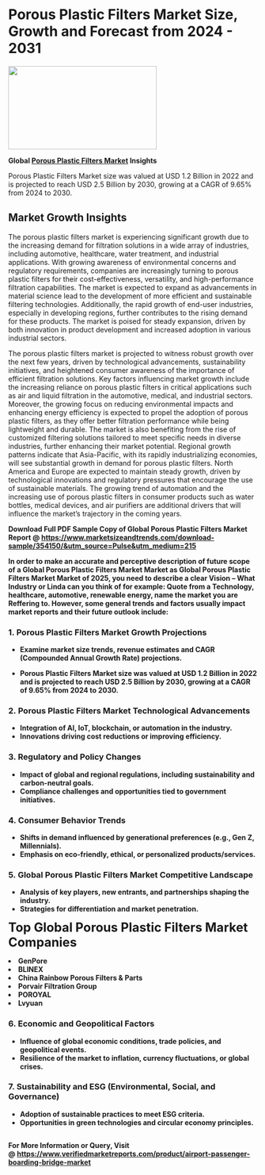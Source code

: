 <H1>Porous Plastic Filters Market Size, Growth and Forecast from 2024 - 2031</H1><img class="aligncenter size-medium wp-image-584254" src="https://thirdeyenews.in/wp-content/uploads/2024/09/Global-Market-Research-300x168.jpeg" alt="" width="300" height="168" /><p><strong>Global&nbsp;<a href="https://www.marketsizeandtrends.com/download-sample/354150/&amp;utm_source=Pulse&amp;utm_medium=215">Porous Plastic Filters Market</a> Insights</strong></p><p>Porous Plastic Filters Market size was valued at USD 1.2 Billion in 2022 and is projected to reach USD 2.5 Billion by 2030, growing at a CAGR of 9.65% from 2024 to 2030.</p><p><h2>Market Growth Insights</h2> <p>The porous plastic filters market is experiencing significant growth due to the increasing demand for filtration solutions in a wide array of industries, including automotive, healthcare, water treatment, and industrial applications. With growing awareness of environmental concerns and regulatory requirements, companies are increasingly turning to porous plastic filters for their cost-effectiveness, versatility, and high-performance filtration capabilities. The market is expected to expand as advancements in material science lead to the development of more efficient and sustainable filtering technologies. Additionally, the rapid growth of end-user industries, especially in developing regions, further contributes to the rising demand for these products. The market is poised for steady expansion, driven by both innovation in product development and increased adoption in various industrial sectors.</p> <p><strong></strong></p> <p>The porous plastic filters market is projected to witness robust growth over the next few years, driven by technological advancements, sustainability initiatives, and heightened consumer awareness of the importance of efficient filtration solutions. Key factors influencing market growth include the increasing reliance on porous plastic filters in critical applications such as air and liquid filtration in the automotive, medical, and industrial sectors. Moreover, the growing focus on reducing environmental impacts and enhancing energy efficiency is expected to propel the adoption of porous plastic filters, as they offer better filtration performance while being lightweight and durable. The market is also benefiting from the rise of customized filtering solutions tailored to meet specific needs in diverse industries, further enhancing their market potential. Regional growth patterns indicate that Asia-Pacific, with its rapidly industrializing economies, will see substantial growth in demand for porous plastic filters. North America and Europe are expected to maintain steady growth, driven by technological innovations and regulatory pressures that encourage the use of sustainable materials. The growing trend of automation and the increasing use of porous plastic filters in consumer products such as water bottles, medical devices, and air purifiers are additional drivers that will influence the market’s trajectory in the coming years. <p><strong></p><p><span class=""><strong>Download Full PDF Sample Copy of Global Porous Plastic Filters Market Report</strong> @ <a href="https://www.marketsizeandtrends.com/download-sample/354150/&amp;utm_source=Pulse&amp;utm_medium=215" target="_blank">https://www.marketsizeandtrends.com/download-sample/354150/&amp;utm_source=Pulse&amp;utm_medium=215</a></span></p><p>In order to make an accurate and perceptive description of future scope of a Global&nbsp;Porous Plastic Filters Market Market as Global&nbsp;Porous Plastic Filters Market Market of 2025, you need to describe a clear Vision &ndash; What Industry or Linda can you think of for example: Quote from a Technology, healthcare, automotive, renewable energy, name the market you are Reffering to. However, some general trends and factors usually impact market reports and their future outlook include:</p><h3>1.&nbsp;<strong>Porous Plastic Filters Market Growth Projections</strong></h3><ul><li>Examine market size trends, revenue estimates and CAGR (Compounded Annual Growth Rate) projections.</li><li><p>Porous Plastic Filters Market size was valued at USD 1.2 Billion in 2022 and is projected to reach USD 2.5 Billion by 2030, growing at a CAGR of 9.65% from 2024 to 2030.</p></li></ul><h3>2.&nbsp;<strong>Porous Plastic Filters Market Technological Advancements</strong></h3><ul><li>Integration of AI, IoT, blockchain, or automation in the industry.</li><li>Innovations driving cost reductions or improving efficiency.</li></ul><h3>3.&nbsp;<strong>Regulatory and Policy Changes</strong></h3><ul><li>Impact of global and regional regulations, including sustainability and carbon-neutral goals.</li><li>Compliance challenges and opportunities tied to government initiatives.</li></ul><h3>4.&nbsp;<strong>Consumer Behavior Trends</strong></h3><ul><li>Shifts in demand influenced by generational preferences (e.g., Gen Z, Millennials).</li><li>Emphasis on eco-friendly, ethical, or personalized products/services.</li></ul><h3>5.&nbsp;<strong>Global Porous Plastic Filters Market Competitive Landscape</strong></h3><ul><li>Analysis of key players, new entrants, and partnerships shaping the industry.</li><li>Strategies for differentiation and market penetration.</li></ul><p data-pm-slice="1 1 []"><span style="color: inherit; font-family: inherit; font-size: 25px;">Top Global Porous Plastic Filters Market Companies</span></p><div class="" data-test-id=""><p><li>GenPore</li><li> BLINEX</li><li> China Rainbow Porous Filters & Parts</li><li> Porvair Filtration Group</li><li> POROYAL</li><li> Lvyuan</li></p></div><h3>6.&nbsp;<strong>Economic and Geopolitical Factors</strong></h3><ul><li>Influence of global economic conditions, trade policies, and geopolitical events.</li><li>Resilience of the market to inflation, currency fluctuations, or global crises.</li></ul><h3>7.&nbsp;<strong>Sustainability and ESG (Environmental, Social, and Governance)</strong></h3><ul><li>Adoption of sustainable practices to meet ESG criteria.</li><li>Opportunities in green technologies and circular economy principles.</li></ul><h2><strong style="font-size: 14px;">For More Information or Query, Visit @&nbsp;</strong><a style="background-color: #ffffff; font-size: 14px;" href="https://www.marketsizeandtrends.com/report/porous-plastic-filters-market/" target="_blank">https://www.verifiedmarketreports.com/product/airport-passenger-boarding-bridge-market</a></h2>
